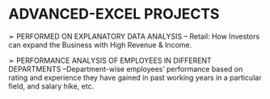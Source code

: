 # ADVANCED-EXCEL PROJECTS

➢ PERFORMED ON EXPLANATORY DATA ANALYSIS – Retail: How Investors can expand the Business with 
High Revenue & Income. 


➢ PERFORMANCE ANALYSIS OF EMPLOYEES IN DIFFERENT DEPARTMENTS –Department-wise employees’ 
performance based on rating and experience they have gained in past working years in a particular field, and 
salary hike, etc. 
